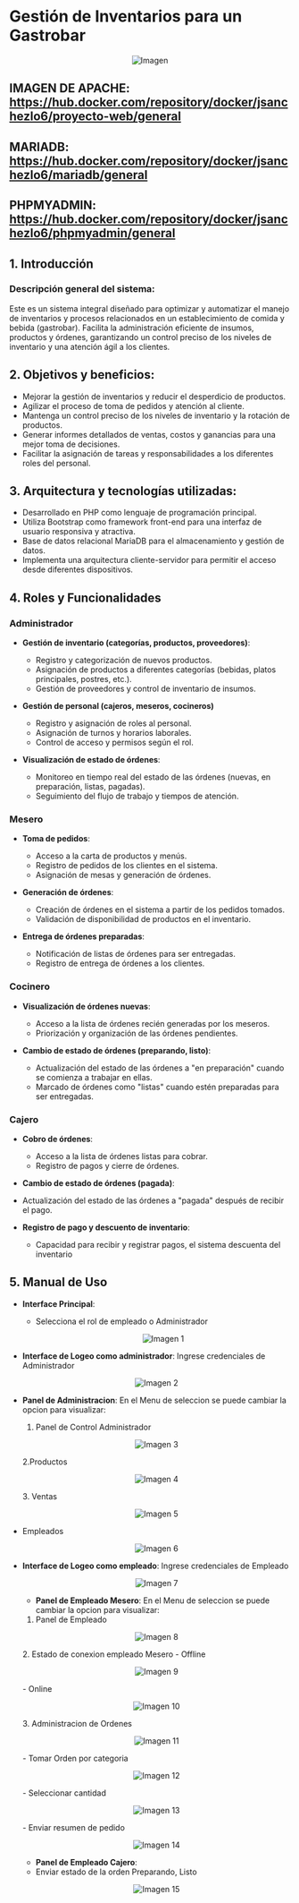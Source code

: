 # Gestión de Inventarios para un Gastrobar
<p align="center"><img src="Imagenes/Bar2.jpg" alt="Imagen"></p>


## IMAGEN DE APACHE: https://hub.docker.com/repository/docker/jsanchezlo6/proyecto-web/general


## MARIADB:  https://hub.docker.com/repository/docker/jsanchezlo6/mariadb/general


## PHPMYADMIN:   https://hub.docker.com/repository/docker/jsanchezlo6/phpmyadmin/general

## 1. Introducción
### Descripción general del sistema: 
Este es un sistema integral diseñado para optimizar y automatizar el manejo de inventarios y procesos relacionados en un establecimiento de comida y bebida (gastrobar). Facilita la administración eficiente de insumos, productos y órdenes, garantizando un control preciso de los niveles de inventario y una atención ágil a los clientes.

## 2. Objetivos y beneficios:
- Mejorar la gestión de inventarios y reducir el desperdicio de productos.
- Agilizar el proceso de toma de pedidos y atención al cliente.
- Mantenga un control preciso de los niveles de inventario y la rotación de productos.
- Generar informes detallados de ventas, costos y ganancias para una mejor toma de decisiones.
- Facilitar la asignación de tareas y responsabilidades a los diferentes roles del personal.

## 3. Arquitectura y tecnologías utilizadas:
- Desarrollado en PHP como lenguaje de programación principal.
- Utiliza Bootstrap como framework front-end para una interfaz de usuario responsiva y atractiva.
- Base de datos relacional MariaDB para el almacenamiento y gestión de datos.
- Implementa una arquitectura cliente-servidor para permitir el acceso desde diferentes dispositivos.
  
## 4. Roles y Funcionalidades
### Administrador
- **Gestión de inventario (categorías, productos, proveedores)**:
  - Registro y categorización de nuevos productos.
  - Asignación de productos a diferentes categorías (bebidas, platos principales, postres, etc.).
  - Gestión de proveedores y control de inventario de insumos.
  
- **Gestión de personal (cajeros, meseros, cocineros)**
  - Registro y asignación de roles al personal.
  - Asignación de turnos y horarios laborales.
  - Control de acceso y permisos según el rol.
  
- **Visualización de estado de órdenes**:
  - Monitoreo en tiempo real del estado de las órdenes (nuevas, en preparación, listas, pagadas).
  - Seguimiento del flujo de trabajo y tiempos de atención.
  
### Mesero
- **Toma de pedidos**:
  - Acceso a la carta de productos y menús.
  - Registro de pedidos de los clientes en el sistema.
  - Asignación de mesas y generación de órdenes.
  
- **Generación de órdenes**:
  - Creación de órdenes en el sistema a partir de los pedidos tomados.
  - Validación de disponibilidad de productos en el inventario.

- **Entrega de órdenes preparadas**: 
  - Notificación de listas de órdenes para ser entregadas.
  - Registro de entrega de órdenes a los clientes.

### Cocinero
- **Visualización de órdenes nuevas**:
  - Acceso a la lista de órdenes recién generadas por los meseros.
  - Priorización y organización de las órdenes pendientes.
  
- **Cambio de estado de órdenes (preparando, listo)**:
  - Actualización del estado de las órdenes a "en preparación" cuando se comienza a trabajar en ellas.
  - Marcado de órdenes como "listas" cuando estén preparadas para ser entregadas.

### Cajero
- **Cobro de órdenes**:
  - Acceso a la lista de órdenes listas para cobrar.
  - Registro de pagos y cierre de órdenes.
  
- **Cambio de estado de órdenes (pagada)**:
- Actualización del estado de las órdenes a "pagada" después de recibir el pago.
  
- **Registro de pago y descuento de inventario**:
  - Capacidad para recibir y registrar pagos, el sistema descuenta del inventario

## 5. Manual de Uso
- **Interface Principal**:
  - Selecciona el rol de empleado o Administrador
    <p align="center"><img src="Imagenes/1.png" alt="Imagen 1"></p>

- **Interface de Logeo como administrador**:
Ingrese credenciales de Administrador
    <p align="center"><img src="Imagenes/2.png" alt="Imagen 2"></p>
  
- **Panel de Administracion**:
En el Menu de seleccion se puede cambiar la  opcion para visualizar:
  1. Panel de Control Administrador
   <p align="center"><img src="Imagenes/3.png" alt="Imagen 3"></p>
  2.Productos
   <p align="center"><img src="Imagenes/4.png" alt="Imagen 4"></p>
   3. Ventas
    <p align="center"><img src="Imagenes/5.png" alt="Imagen 5"></p>

- Empleados
   <p align="center"><img src="Imagenes/6.png" alt="Imagen 6"></p>

- **Interface de Logeo como empleado**:
Ingrese credenciales de Empleado
    <p align="center"><img src="Imagenes/7.png" alt="Imagen 7"></p>

  - **Panel de Empleado Mesero**:
En el Menu de seleccion se puede cambiar la  opcion para visualizar:
  1. Panel de Empleado
   <p align="center"><img src="Imagenes/8.png" alt="Imagen 8"></p>
  2. Estado de conexion empleado Mesero 
  - Offline
   <p align="center"><img src="Imagenes/9.png" alt="Imagen 9"></p>
  - Online
   <p align="center"><img src="Imagenes/10.png" alt="Imagen 10"></p>
  3. Administracion de Ordenes 
   <p align="center"><img src="Imagenes/11.png" alt="Imagen 11"></p>
   - Tomar Orden por categoria
   <p align="center"><img src="Imagenes/12.png" alt="Imagen 12"></p>
    - Seleccionar cantidad
    <p align="center"><img src="Imagenes/13.png" alt="Imagen 13"></p>
     - Enviar resumen de pedido
    <p align="center"><img src="Imagenes/14.png" alt="Imagen 14"></p>
      
    - **Panel de Empleado Cajero**:
    - Enviar estado de la orden Preparando, Listo
    <p align="center"><img src="Imagenes/15.png" alt="Imagen 15"></p>
